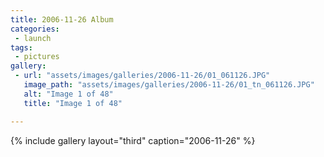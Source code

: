 ```yaml
---
title: 2006-11-26 Album
categories:
 - launch
tags:
 - pictures
gallery:
 - url: "assets/images/galleries/2006-11-26/01_061126.JPG"
   image_path: "assets/images/galleries/2006-11-26/01_tn_061126.JPG"
   alt: "Image 1 of 48"
   title: "Image 1 of 48"

---
```


{% include gallery layout="third" caption="2006-11-26" %}
